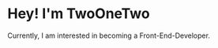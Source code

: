 <h1> Hey! I'm TwoOneTwo </h1>

<p> Currently, I am interested in becoming a Front-End-Developer. </p>
